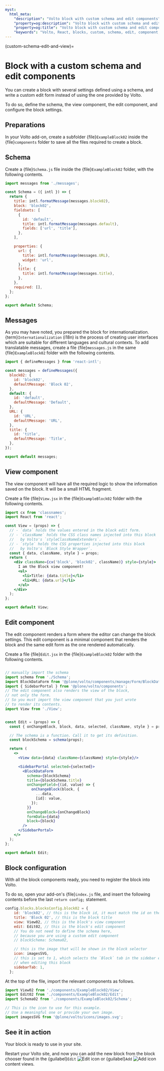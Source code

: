 ```yaml
---
myst:
  html_meta:
    "description": "Volto block with custom schema and edit components"
    "property=og:description": "Volto block with custom schema and edit components"
    "property=og:title": "Volto block with custom schema and edit components"
    "keywords": "Volto, React, blocks, custom, schema, edit, component, Plone"
---
```


(custom-schema-edit-and-view)=

# Block with a custom schema and edit components

You can create a block with several settings defined using a schema, and write a custom edit form instead of using the one provided by Volto.

To do so, define the schema, the view component, the edit component, and configure the block settings.

## Preparations

In your Volto add-on, create a subfolder {file}`ExampleBlock02` inside the {file}`components` folder to save all the files required to create a block.

## Schema

Create a {file}`Schema.js` file inside the {file}`ExampleBlock02` folder, with the following contents.

```js
import messages from './messages';

const Schema = ({ intl }) => {
  return {
    title: intl.formatMessage(messages.block02),
    block: 'block02',
    fieldsets: [
      {
        id: 'default',
        title: intl.formatMessage(messages.default),
        fields: ['url', 'title'],
      },
    ],

    properties: {
      url: {
        title: intl.formatMessage(messages.URL),
        widget: 'url',
      },
      title: {
        title: intl.formatMessage(messages.title),
      },
    },
    required: [],
  };
};

export default Schema;
```

## Messages

As you may have noted, you prepared the block for internationalization.
{term}`Internationalization` (i18n) is the process of creating user interfaces which are suitable for different languages and cultural contexts.
To add translatable messages, create a file {file}`messages.js` in the same {file}`ExampleBlock02` folder with the following contents.

```js
import { defineMessages } from 'react-intl';

const messages = defineMessages({
  block02: {
    id: 'block02',
    defaultMessage: 'Block 02',
  },
  default: {
    id: 'default',
    defaultMessage: 'Default',
  },
  URL: {
    id: 'URL',
    defaultMessage: 'URL',
  },
  title: {
    id: 'title',
    defaultMessage: 'Title',
  },
});

export default messages;
```

## View component

The view component will have all the required logic to show the information saved on the block.
It will be a small HTML fragment.

Create a file {file}`View.jsx` in the {file}`ExampleBlock02` folder with the following contents.

```jsx
import cx from 'classnames';
import React from 'react';

const View = (props) => {
  // - `data` holds the values entered in the block edit form.
  // - `className` holds the CSS class names injected into this block
  //   by Volto's `styleClassNameExtenders`.
  // - `style` holds the CSS properties injected into this block
  //   by Volto's `Block Style Wrapper`.
  const { data, className, style } = props;
  return (
    <div className={cx('block', 'block02', className)} style={style}>
      I am the Block view component!
      <ul>
        <li>Title: {data.title}</li>
        <li>URL: {data.url}</li>
      </ul>
    </div>
  );
};

export default View;
```

## Edit component

The edit component renders a form where the editor can change the block settings.
This edit component is a minimal component that renders the block and the same edit form as the one rendered automatically.

Create a file {file}`Edit.jsx` in the {file}`ExampleBlock02` folder with the following contents.

```jsx

// manually import the schema
import schema from './Schema';
import BlockDataForm from '@plone/volto/components/manage/Form/BlockDataForm';
import { SidebarPortal } from '@plone/volto/components';
// The edit component also renders the view of the block,
// not only the form.
// So you must import the view component that you just wrote
// to render its contents.
import View from './View';


const Edit = (props) => {
  const { onChangeBlock, block, data, selected, className, style } = props;

  // The schema is a function. Call it to get its definition.
  const blockSchema = schema(props);

  return (
    <>
      <View data={data} className={className} style={style}/>

      <SidebarPortal selected={selected}>
        <BlockDataForm
          schema={blockSchema}
          title={blockSchema.title}
          onChangeField={(id, value) => {
            onChangeBlock(block, {
              ...data,
              [id]: value,
            });
          }}
          onChangeBlock={onChangeBlock}
          formData={data}
          block={block}
        />
      </SidebarPortal>
    </>
  );
};

export default Edit;
```

## Block configuration

With all the block components ready, you need to register the block into Volto.

To do so, open your add-on's {file}`index.js` file, and insert the following contents before the last `return config;` statement.

```js
config.blocks.blocksConfig.block02 = {
    id: 'block02', // this is the block id, it must match the id on the previous line
    title: 'Block 02', // this is the block title
    view: View02, // this is the block's view component
    edit: Edit02, // this is the block's edit component
    // You do not need to define the schema here,
    // because you are using a custom edit component
    // blockSchema: Schema02,

    // this is the image that will be shown in the block selector
    icon: imagesSVG,
    // this is set to 1, which selects the `Block` tab in the sidebar editor
    // when editing this block
    sidebarTab: 1,
  };
```

At the top of the file, import the relevant components as follows.

```js
import View02 from './components/ExampleBlock02/View';
import Edit02 from './components/ExampleBlock02/Edit';
import Schema02 from './components/ExampleBlock02/Schema';

// This is the icon to use for this example.
// Use a meaningful one or provide your own image.
import imagesSVG from '@plone/volto/icons/images.svg';
```

## See it in action

Your block is ready to use in your site.

Restart your Volto site, and now you can add the new block from the block chooser found in the {guilabel}`Edit` <img alt="Edit icon" src="../../_static/pen.svg" class="inline"> or {guilabel}`Add` <img alt="Add icon" src="../../_static/add-document.svg" class="inline"> content views.

